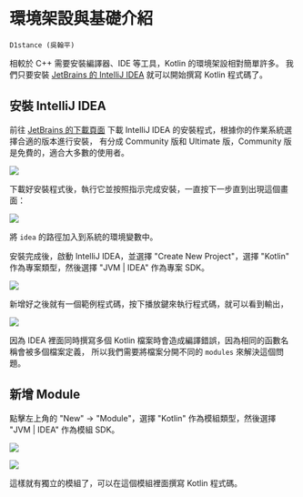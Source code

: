 # 環境架設與基礎介紹

~~~admonish note title="作者"
D1stance (吳翰平)
~~~

相較於 C++ 需要安裝編譯器、IDE 等工具，Kotlin 的環境架設相對簡單許多。
我們只要安裝 [JetBrains 的 IntelliJ IDEA](https://www.jetbrains.com/idea/) 就可以開始撰寫 Kotlin 程式碼了。

## 安裝 IntelliJ IDEA

前往 [JetBrains 的下載頁面](https://www.jetbrains.com/idea/download/) 下載 IntelliJ IDEA 的安裝程式，根據你的作業系統選擇合適的版本進行安裝，
有分成 Community 版和 Ultimate 版，Community 版是免費的，適合大多數的使用者。

![](/assets/environment/idea_community.png)

下載好安裝程式後，執行它並按照指示完成安裝，一直按下一步直到出現這個畫面：

![](/assets/environment/idea_path.png)

將 `idea` 的路徑加入到系統的環境變數中。

安裝完成後，啟動 IntelliJ IDEA，並選擇 "Create New Project"，選擇 "Kotlin" 作為專案類型，然後選擇 "JVM | IDEA" 作為專案 SDK。

![](/assets/environment/new_project.png)

新增好之後就有一個範例程式碼，按下播放鍵來執行程式碼，就可以看到輸出，

![](/assets/environment/sample.png)

因為 IDEA 裡面同時撰寫多個 Kotlin 檔案時會造成編譯錯誤，因為相同的函數名稱會被多個檔案定義，
所以我們需要將檔案分開不同的 `modules` 來解決這個問題。

## 新增 Module

點擊左上角的 "New" -> "Module"，選擇 "Kotlin" 作為模組類型，然後選擇 "JVM | IDEA" 作為模組 SDK。

![](/assets/environment/module.png)

![](/assets/environment/new_module.png)

這樣就有獨立的模組了，可以在這個模組裡面撰寫 Kotlin 程式碼。